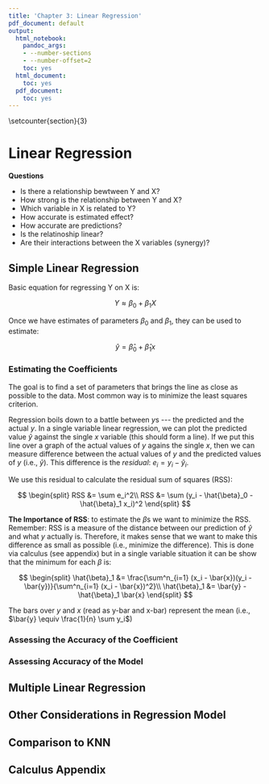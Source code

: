 ```yaml
---
title: 'Chapter 3: Linear Regression'
pdf_document: default
output:
  html_notebook:
    pandoc_args:
    - --number-sections
    - --number-offset=2
    toc: yes
  html_document:
    toc: yes
  pdf_document:
    toc: yes
---
```

\setcounter{section}{3}


# Linear Regression

**Questions**

- Is there a relationship bewtween Y and X?
- How strong is the relationship between Y and X?
- Which variable in X is related to Y?
- How accurate is estimated effect?
- How accurate are predictions?
- Is the relatinoship linear?
- Are their interactions between the X variables (synergy)?

## Simple Linear Regression

Basic equation for regressing Y on X is:

$$
Y \approx \beta_0 + \beta_1 X
$$

Once we have estimates of parameters $\beta_0$ and $\beta_1$, they can be used to estimate:

$$
\hat{y} = \hat{\beta}_0 + \hat{\beta}_1 x
$$

### Estimating the Coefficients

The goal is to find a set of parameters that brings the line as close as possible to the data. Most common way is to minimize the least squares criterion.

Regression boils down to a battle between $y$s --- the predicted and the actual $y$. In a single variable linear regression, we can plot the predicted value $\hat{y}$ against the single $x$ variable (this should form a line). If we put this line over a graph of the actual values of $y$ agains the single $x$, then we can measure difference between the actual values of $y$ and the predicted values of $y$ (i.e., $\hat{y}$). This difference is the *residual*: $e_i = y_i - \hat{y}_i$. 

We use this residual to calculate the residual sum of squares (RSS):

$$
\begin{split}
RSS &= \sum e_i^2\\
RSS &= \sum (y_i - \hat{\beta}_0 - \hat{\beta}_1 x_i)^2
\end{split}
$$

**The Importance of RSS**: to estimate the $\beta$s we want to minimize the RSS. Remember: RSS is a measure of the distance between our prediction of $\hat{y}$ and what $y$ actually is. Therefore, it makes sense that we want to make this difference as small as possible (i.e., minimize the difference). This is done via calculus (see appendix) but in a single variable situation it can be show that the minimum for each $\beta$ is:

$$
\begin{split}
\hat{\beta}_1 &= \frac{\sum^n_{i=1} (x_i - \bar{x})(y_i - \bar{y})}{\sum^n_{i=1} (x_i - \bar{x})^2}\\
\hat{\beta}_1 &= \bar{y} - \hat{\beta}_1 \bar{x}
\end{split}
$$

The bars over $y$ and $x$ (read as y-bar and x-bar) represent the mean (i.e., $\bar{y} \equiv \frac{1}{n} \sum y_i$)


### Assessing the Accuracy of the Coefficient

### Assessing Accuracy of the Model

## Multiple Linear Regression


## Other Considerations in Regression Model


## Comparison to KNN

## Calculus Appendix